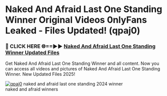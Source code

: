 # Naked And Afraid Last One Standing Winner Original Videos 0nlyFans Leaked - Files Updated! (qpaj0)

<h3>🔴 CLICK HERE 🌐==►► <a href="https://tinyurl.com/up5wt9bj" rel="nofollow">Naked And Afraid Last One Standing Winner Updated Files</a></h3>

Get Naked And Afraid Last One Standing Winner and all content. Now you can access all videos and pictures of Naked And Afraid Last One Standing Winner. New Updated Files 2025!

[![qpaj0](https://i.imgur.com/ABiUzMV.gif)](https://tinyurl.com/up5wt9bj)
naked and afraid last one standing 2024 winner<br>
naked and afraid winners